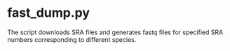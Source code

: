 # fast_dump.py
The script downloads SRA files and generates fastq files for specified SRA numbers corresponding to different species.
